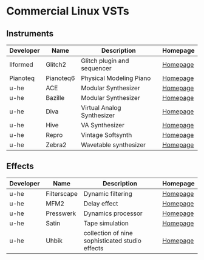<!--(
Please add new entries in alphabetical order. First by developer, then by name. Template for new entries:
| Developer | Name | Description | [Homepage](https://www.link.com) |
)--> 
# Commercial Linux VSTs
## Instruments
Developer | Name | Description | Homepage |
| ------ | ------ | ------ | ------ |
| Ilformed | Glitch2 | Glitch plugin and sequencer | [Homepage](http://illformed.com/glitch/) |
| Pianoteq | Pianoteq6 | Physical Modeling Piano | [Homepage](https://www.pianoteq.com/) |
| u-he | ACE | Modular Synthesizer | [Homepage](https://www.u-he.com) |
| u-he | Bazille | Modular Synthesizer | [Homepage](https://www.u-he.com) |
| u-he | Diva | Virtual Analog Synthesizer | [Homepage](https://www.u-he.com) |
| u-he | Hive | VA Synthesizer | [Homepage](https://www.u-he.com) |
| u-he | Repro | Vintage Softsynth | [Homepage](https://www.u-he.com) |
| u-he | Zebra2 | Wavetable synthesizer | [Homepage](https://www.u-he.com) |

## Effects
Developer | Name | Description | Homepage |
| ------ | ------ | ------ | ------ |
| u-he | Filterscape | Dynamic filtering | [Homepage](https://www.u-he.com) |
| u-he | MFM2 | Delay effect | [Homepage](https://www.u-he.com) |
| u-he | Presswerk | Dynamics processor | [Homepage](https://www.u-he.com) |
| u-he | Satin | Tape simulation | [Homepage](https://www.u-he.com) |
| u-he | Uhbik | collection of nine sophisticated studio effects | [Homepage](https://www.u-he.com) |

